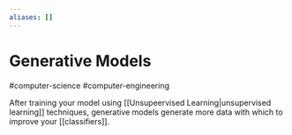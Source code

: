 ```yaml
---
aliases: []
---
```

# Generative Models
#computer-science #computer-engineering 

After training your model using [[Unsupeervised Learning|unsupervised learning]] techniques, generative models generate more data with which to improve your [[classifiers]].